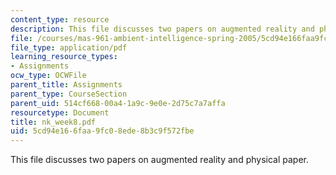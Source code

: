 ```yaml
---
content_type: resource
description: This file discusses two papers on augmented reality and physical paper.
file: /courses/mas-961-ambient-intelligence-spring-2005/5cd94e166faa9fc08ede8b3c9f572fbe_nk_week8.pdf
file_type: application/pdf
learning_resource_types:
- Assignments
ocw_type: OCWFile
parent_title: Assignments
parent_type: CourseSection
parent_uid: 514cf668-00a4-1a9c-9e0e-2d75c7a7affa
resourcetype: Document
title: nk_week8.pdf
uid: 5cd94e16-6faa-9fc0-8ede-8b3c9f572fbe
---
```

This file discusses two papers on augmented reality and physical paper.


